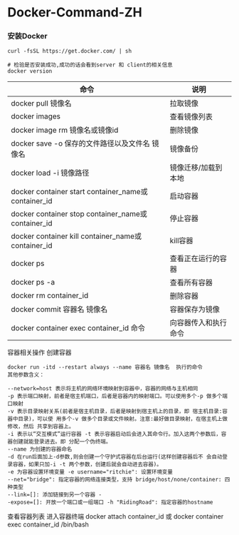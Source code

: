 # Docker-Command-ZH

### 安装Docker
```
curl -fsSL https://get.docker.com/ | sh

# 检验是否安装成功,成功的话会看到server 和 client的相关信息
docker version
```

| 命令 | 说明 |
|--- |--- |
| docker pull 镜像名 | 拉取镜像 |
| docker images | 查看镜像列表 |
| docker image rm 镜像名或镜像id | 删除镜像 |
| docker save -o 保存的文件路径以及文件名 镜像名 | 镜像备份 |
| docker load -i 镜像路径 | 镜像迁移/加载到本地 |
| docker container start container_name或container_id | 启动容器 |
| docker container stop container_name或container_id | 停止容器 |
| docker container kill container_name或container_id | kill容器 |
| docker ps | 查看正在运行的容器 |
| docker ps -a | 查看所有容器 |
| docker rm container_id | 删除容器|
| docker commit 容器名 镜像名 | 容器保存为镜像 |
| docker container exec container_id 命令 | 向容器传入和执行命令|


容器相关操作
创建容器
```
docker run -itd --restart always --name 容器名 镜像名  执行的命令
其他参数含义：

--network=host 表示将主机的网络环境映射到容器中，容器的网络与主机相同
-p 表示端口映射，前者是宿主机端口，后者是容器内的映射端口。可以使用多个-p 做多个端口映射
-v 表示目录映射关系(前者是宿主机目录，后者是映射到宿主机上的目录，即 宿主机目录:容器中目录)，可以使 用多个-v 做多个目录或文件映射。注意:最好做目录映射，在宿主机上做修改，然后 共享到容器上。
-i 表示以“交互模式”运行容器 -t 表示容器启动后会进入其命令行。加入这两个参数后，容器创建就能登录进去。即 分配一个伪终端。
--name 为创建的容器命名
-d 在run后面加上-d参数,则会创建一个守护式容器在后台运行(这样创建容器后不 会自动登录容器，如果只加-i -t 两个参数，创建后就会自动进去容器)。
-e 为容器设置环境变量 -e username="ritchie": 设置环境变量
--net="bridge": 指定容器的网络连接类型，支持 bridge/host/none/container: 四种类型
--link=[]: 添加链接到另一个容器 -
-expose=[]: 开放一个端口或一组端口 -h "RidingRoad": 指定容器的hostname
```

查看容器列表
进入容器终端
docker attach container_id
或
docker container exec container_id /bin/bash
